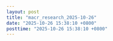 ```yaml
---
layout: post
title: "macr_research_2025-10-26"
date: "2025-10-26 15:38:10 +0800"
posttime: "2025-10-26 15:38:10 +0800"
---
```



